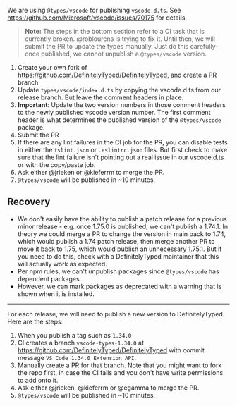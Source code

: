 We are using `@types/vscode` for publishing `vscode.d.ts`. See https://github.com/Microsoft/vscode/issues/70175 for details.

> **Note:** The steps in the bottom section refer to a CI task that is currently broken. @roblourens is trying to fix it. Until then, we will submit the PR to update the types manually. Just do this carefully- once published, we cannot unpublish a `@types/vscode` version.

1. Create your own fork of https://github.com/DefinitelyTyped/DefinitelyTyped, and create a PR branch
2. Update `types/vscode/index.d.ts` by copying the vscode.d.ts from our release branch. But leave the comment headers in place.
3. **Important**: Update the two version numbers in those comment headers to the newly published vscode version number. The first comment header is what determines the published version of the `@types/vscode` package.
4. Submit the PR
5. If there are any lint failures in the CI job for the PR, you can disable tests in either the `tslint.json` or `.eslintrc.json` files. But first check to make sure that the lint failure isn't pointing out a real issue in our vscode.d.ts or with the copy/paste job.
4. Ask either @jrieken or @kieferrm to merge the PR.
5. `@types/vscode` will be published in ~10 minutes.

## Recovery
- We don't easily have the ability to publish a patch release for a previous minor release - e.g. once 1.75.0 is published, we can't publish a 1.74.1. In theory we could merge a PR to change the version in main back to 1.74, which would publish a 1.74 patch release, then merge another PR to move it back to 1.75, which would publish an unnecessary 1.75.1. But if you need to do this, check with a DefinitelyTyped maintainer that this will actually work as expected.
- Per npm rules, we can't unpublish packages since `@types/vscode` has dependent packages.
- However, we can mark packages as deprecated with a warning that is shown when it is installed.

---

For each release, we will need to publish a new version to DefinitelyTyped. Here are the steps:

1. When you publish a tag such as `1.34.0`
2. CI creates a branch `vscode-types-1.34.0` at https://github.com/DefinitelyTyped/DefinitelyTyped with commit message `VS Code 1.34.0 Extension API`.
3. Manually create a PR for that branch. Note that you might want to fork the repo first, in case the CI fails and you don't have write permissions to add onto it.
4. Ask either @jrieken, @kieferrm or @egamma to merge the PR.
5. `@types/vscode` will be published in ~10 minutes.
